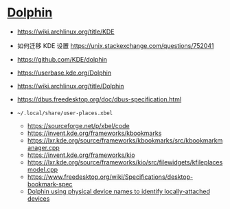 # [Dolphin](https://www.kde.org/applications/system/dolphin)

- https://wiki.archlinux.org/title/KDE
- 如何迁移 KDE 设置 https://unix.stackexchange.com/questions/752041

- https://github.com/KDE/dolphin
- https://userbase.kde.org/Dolphin
- https://wiki.archlinux.org/title/Dolphin

- https://dbus.freedesktop.org/doc/dbus-specification.html

- `~/.local/share/user-places.xbel`
  * https://sourceforge.net/p/xbel/code
  * https://invent.kde.org/frameworks/kbookmarks
  * https://lxr.kde.org/source/frameworks/kbookmarks/src/kbookmarkmanager.cpp
  * https://invent.kde.org/frameworks/kio
  * https://lxr.kde.org/source/frameworks/kio/src/filewidgets/kfileplacesmodel.cpp
  * https://www.freedesktop.org/wiki/Specifications/desktop-bookmark-spec
  * [Dolphin using physical device names to identify locally-attached devices](https://bugs.kde.org/show_bug.cgi?id=455813)
